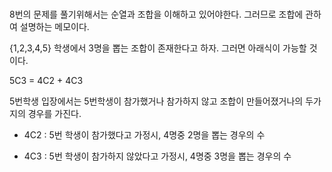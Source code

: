 # 
8번의 문제를 풀기위해서는 순열과 조합을 이해하고 있어야한다. 그러므로 조합에 관하여 설명하는 메모이다.

{1,2,3,4,5} 학생에서 3명을 뽑는 조합이 존재한다고 하자. 그러면 아래식이 가능할 것이다.

5C3 = 4C2 + 4C3

5번학생 입장에서는 5번학생이 참가했거나 참가하지 않고 조합이 만들어졌거나의 두가지의 경우를 가진다.

+ 4C2 : 5번 학생이 참가했다고 가정시, 4명중 2명을 뽑는 경우의 수 

+ 4C3 : 5번 학생이 참가하지 않았다고 가정시, 4명중 3명을 뽑는 경우의 수
